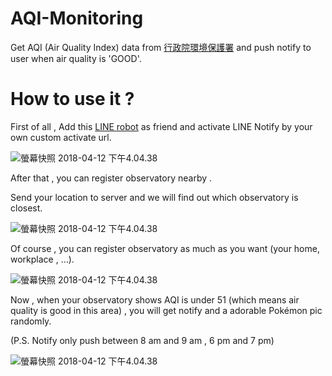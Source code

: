 # AQI-Monitoring

Get AQI (Air Quality Index) data from [行政院環境保護署](https://www.epa.gov.tw/) and push notify to user when air quality is 'GOOD'.

# How to use it ?

First of all , Add this [LINE robot](https://line.me/R/ti/p/%40zhm1865k) as friend and activate LINE Notify by your own custom activate url.

![螢幕快照 2018-04-12 下午4.04.38](https://i.imgur.com/c18t4TN.png)

After that , you can register observatory nearby .

Send your location to server and we will find out which observatory is closest.

![螢幕快照 2018-04-12 下午4.04.38](https://i.imgur.com/q7Jq9WK.png)

Of course , you can register observatory as much as you want (your home, workplace , …).

![螢幕快照 2018-04-12 下午4.04.38](https://i.imgur.com/v0SOXlw.png)

Now , when your observatory shows AQI is under 51 (which means air quality is good in this area) , you will get notify and a adorable Pokémon pic randomly.

(P.S. Notify only push  between 8 am and 9 am , 6 pm and 7 pm)

![螢幕快照 2018-04-12 下午4.04.38](https://i.imgur.com/Whm9bZG.png)